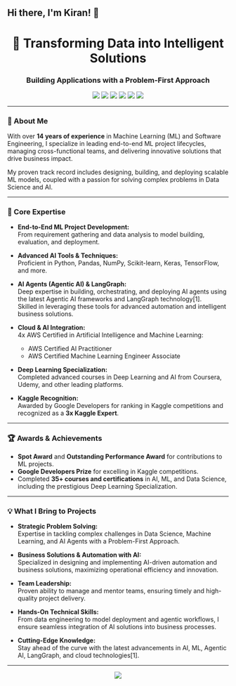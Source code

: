## Hi there, I'm Kiran! 👋

<!--
**kdsharmaai/kdsharmaai** is a ✨ _special_ ✨ repository because its `README.md` (this file) appears on your GitHub profile.

Here are some ideas to get you started:

- 🔭 I’m currently working on ...
- 🌱 I’m currently learning ...
- 👯 I’m looking to collaborate on ...
- 🤔 I’m looking for help with ...
- 💬 Ask me about ...
- 📫 How to reach me: ...
- 😄 Pronouns: ...
- ⚡ Fun fact: ...
-->

<!-- GitHub Profile README for a Senior ML Engineer & AI Expert -->

<h1 align="center">🚀 Transforming Data into Intelligent Solutions</h1>
<h3 align="center">Building Applications with a Problem-First Approach</h3>

<p align="center">
  <img src="https://img.shields.io/badge/Machine%20Learning-Expert-green" />
  <img src="https://img.shields.io/badge/AI%20Engineer-14%2B%20years-blue" />
  <img src="https://img.shields.io/badge/AWS%20Certified-4x-yellow" />
  <img src="https://img.shields.io/badge/Kaggle-3x%20Expert-orange" />
  <img src="https://img.shields.io/badge/Agentic%20AI-Expert-purple" />
  <img src="https://img.shields.io/badge/LangGraph-Expert-brightgreen" />
</p>

---

### 👋 About Me

With over **14 years of experience** in Machine Learning (ML) and Software Engineering, I specialize in leading end-to-end ML project lifecycles, managing cross-functional teams, and delivering innovative solutions that drive business impact.

My proven track record includes designing, building, and deploying scalable ML models, coupled with a passion for solving complex problems in Data Science and AI.

---

### 🔑 Core Expertise

- **End-to-End ML Project Development:**  
  From requirement gathering and data analysis to model building, evaluation, and deployment.

- **Advanced AI Tools & Techniques:**  
  Proficient in Python, Pandas, NumPy, Scikit-learn, Keras, TensorFlow, and more.

- **AI Agents (Agentic AI) & LangGraph:**  
  Deep expertise in building, orchestrating, and deploying AI agents using the latest Agentic AI frameworks and LangGraph technology[1].  
  Skilled in leveraging these tools for advanced automation and intelligent business solutions.

- **Cloud & AI Integration:**  
  4x AWS Certified in Artificial Intelligence and Machine Learning:
  - AWS Certified AI Practitioner
  - AWS Certified Machine Learning Engineer Associate

- **Deep Learning Specialization:**  
  Completed advanced courses in Deep Learning and AI from Coursera, Udemy, and other leading platforms.

- **Kaggle Recognition:**  
  Awarded by Google Developers for ranking in Kaggle competitions and recognized as a **3x Kaggle Expert**.

---

### 🏆 Awards & Achievements

- **Spot Award** and **Outstanding Performance Award** for contributions to ML projects.
- **Google Developers Prize** for excelling in Kaggle competitions.
- Completed **35+ courses and certifications** in AI, ML, and Data Science, including the prestigious Deep Learning Specialization.

---

### 💡 What I Bring to Projects

- **Strategic Problem Solving:**  
  Expertise in tackling complex challenges in Data Science, Machine Learning, and AI Agents with a Problem-First Approach.

- **Business Solutions & Automation with AI:**  
  Specialized in designing and implementing AI-driven automation and business solutions, maximizing operational efficiency and innovation.

- **Team Leadership:**  
  Proven ability to manage and mentor teams, ensuring timely and high-quality project delivery.

- **Hands-On Technical Skills:**  
  From data engineering to model deployment and agentic workflows, I ensure seamless integration of AI solutions into business processes.

- **Cutting-Edge Knowledge:**  
  Stay ahead of the curve with the latest advancements in AI, ML, Agentic AI, LangGraph, and cloud technologies[1].

---

<p align="center">
  <a href="https://www.linkedin.com/in/kd-sharma-ai/" target="_blank">
    <img src="https://img.shields.io/badge/LinkedIn-Connect-blue?logo=linkedin" />
  </a>


